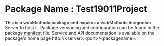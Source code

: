 # Package Name : Test19011Project
This is a webMethods package and requires a webMethods Integration Server to host it. Package versioning and configuration can be found in the package [manifest](./Test19011Project/manifest.v3) file. Service and API documentation is available on the package's home page http://&lt;server&gt;:&lt;port&gt;/&lt;packagename>.